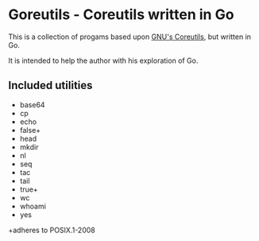 Goreutils - Coreutils written in Go
===================================

This is a collection of progams based upon [GNU's Coreutils](http://www.gnu.org/software/coreutils/), but written in Go.

It is intended to help the author with his exploration of Go.

Included utilities
------------------

  * base64
  * cp
  * echo
  * false+
  * head
  * mkdir
  * nl
  * seq
  * tac
  * tail
  * true+
  * wc
  * whoami
  * yes

+adheres to POSIX.1-2008
